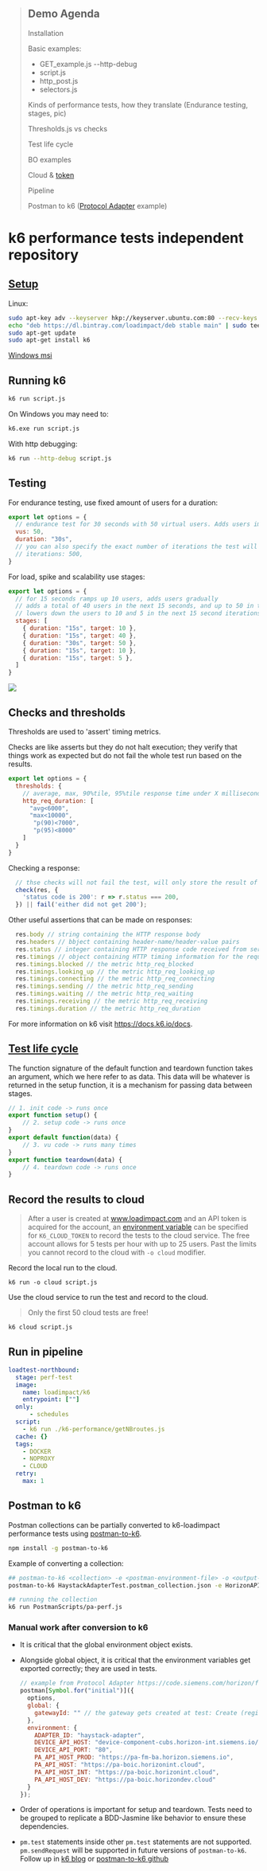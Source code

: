 > ## Demo Agenda
>Installation
>
>Basic examples:
>
>* GET_example.js
>	--http-debug
>* script.js
>* http_post.js
>* selectors.js
>
>Kinds of performance tests, how they translate (Endurance testing, stages, pic)
>
>Thresholds.js  vs checks
>
>Test life cycle
>
>BO examples
>
>Cloud & [token](https://app.loadimpact.com/account/token)
>
> Pipeline
> 
> Postman to k6 ([Protocol Adapter](https://code.siemens.com/horizon/facility-manager-ba/pa-haystack) example)


# k6 performance tests independent repository

## [Setup](https://docs.k6.io/docs/installation)
Linux:
```bash
sudo apt-key adv --keyserver hkp://keyserver.ubuntu.com:80 --recv-keys 379CE192D401AB61
echo "deb https://dl.bintray.com/loadimpact/deb stable main" | sudo tee -a /etc/apt/sources.list
sudo apt-get update
sudo apt-get install k6
```

[Windows msi](https://dl.bintray.com/loadimpact/windows/k6-latest-amd64.msi)

## Running k6

```bash
k6 run script.js
```

On Windows you may need to:
```bash
k6.exe run script.js
```

With http debugging:
```bash
k6 run --http-debug script.js
```

## Testing
For endurance testing, use fixed amount of users for a duration:
```javascript
export let options = {
  // endurance test for 30 seconds with 50 virtual users. Adds users immediately
  vus: 50,
  duration: "30s",
  // you can also specify the exact number of iterations the test will run
  // iterations: 500,
}
```
For load, spike and scalability use stages:
```javascript
export let options = {
  // for 15 seconds ramps up 10 users, adds users gradually
  // adds a total of 40 users in the next 15 seconds, and up to 50 in the next 30 seconds..
  // lowers down the users to 10 and 5 in the next 15 second iterations
  stages: [
    { duration: "15s", target: 10 },
    { duration: "15s", target: 40 },
    { duration: "30s", target: 50 },
    { duration: "15s", target: 10 },
    { duration: "15s", target: 5 },
  ]
}
```

![](./performanceTesting.jpg)

## Checks and thresholds
Thresholds are used to 'assert' timing metrics.

Checks are like asserts but they do not halt execution; they verify that things work as expected but do not fail the whole test run based on the results.


```javascript
export let options = {
  thresholds: {
    // average, max, 90%tile, 95%tile response time under X milliseconds. Failed assertions will fail the test
    http_req_duration: [
      "avg<6000",
      "max<10000",
       "p(90)<7000", 
       "p(95)<8000"
    ]
  }
}
```

Checking a response:
```javascript
  // thse checks will not fail the test, will only store the result of the assertion
  check(res, {
    'status code is 200': r => r.status === 200,
  }) || fail('either did not get 200');

```
Other useful assertions that can be made on responses:
```javascript
  res.body // string containing the HTTP response body
  res.headers // bbject containing header-name/header-value pairs
  res.status // integer containing HTTP response code received from server
  res.timings // object containing HTTP timing information for the request on ms
  res.timings.blocked // the metric http_req_blocked
  res.timings.looking_up // the metric http_req_looking_up
  res.timings.connecting // the metric http_req_connecting
  res.timings.sending // the metric http_req_sending
  res.timings.waiting // the metric http_req_waiting
  res.timings.receiving // the metric http_req_receiving
  res.timings.duration // the metric http_req_duration
```

For more information on k6 visit https://docs.k6.io/docs.

## [Test life cycle](https://docs.k6.io/docs/test-life-cycle)
The function signature of the default function and teardown function takes an argument, which we here refer to as data. This data will be whatever is returned in the setup function, it is a mechanism for passing data between stages.
```javascript
// 1. init code -> runs once
export function setup() {
    // 2. setup code -> runs once
}
export default function(data) {
    // 3. vu code -> runs many times 
}
export function teardown(data) {
    // 4. teardown code -> runs once
}
```

## Record the results to cloud
> After a user is created at www.loadimpact.com and an API token is acquired for the account, an [environment variable](https://docs.k6.io/docs/environment-variables) can be specified for `K6_CLOUD_TOKEN` to record the tests to the cloud service. The free account allows for 5 tests per hour with up to 25 users. Past the limits you cannot record to the cloud with `-o cloud` modifier.

Record the local run to the cloud.
```
k6 run -o cloud script.js
```
Use the cloud service to run the test and record to the cloud.
  > Only the first 50 cloud tests are free!
```
k6 cloud script.js
```

## Run in pipeline 

```yml
loadtest-northbound:
  stage: perf-test
  image:
    name: loadimpact/k6
    entrypoint: [""]
  only:
      - schedules
  script:
    - k6 run ./k6-performance/getNBroutes.js
  cache: {}
  tags:
    - DOCKER
    - NOPROXY
    - CLOUD
  retry:
    max: 1
```

## Postman to k6

Postman collections can be partially converted to k6-loadimpact performance tests using [postman-to-k6](https://github.com/loadimpact/postman-to-k6).

```bash
npm install -g postman-to-k6
```

Example of converting a collection:
```bash
## postman-to-k6 <collection> -e <postman-environment-file> -o <output-file>
postman-to-k6 HaystackAdapterTest.postman_collection.json -e HorizonAPI.postman_environment.json -o pa-perf.js

## running the collection
k6 run PostmanScripts/pa-perf.js
```

### Manual work after conversion to k6

* It is critical that the global environment object exists.

* Alongside global object, it is critical that the environment variables get exported correctly; they are used in tests.

  ```javascript
  // example from Protocol Adapter https://code.siemens.com/horizon/facility-manager-ba/pa-haystack
  postman[Symbol.for("initial")]({
    options,
    global: {
      gatewayId: "" // the gateway gets created at test: Create (register) a Gateway
    },
    environment: {
      ADAPTER_ID: "haystack-adapter",
      DEVICE_API_HOST: "device-component-cubs.horizon-int.siemens.io/",
      DEVICE_API_PORT: "80",
      PA_API_HOST_PROD: "https://pa-fm-ba.horizon.siemens.io",
      PA_API_HOST: "https://pa-boic.horizonint.cloud",
      PA_API_HOST_INT: "https://pa-boic.horizonint.cloud",
      PA_API_HOST_DEV: "https://pa-boic.horizondev.cloud"
    }
  });
  ```

* Order of operations is important for setup and teardown. Tests need to be grouped to replicate a BDD-Jasmine like behavior to ensure these dependencies.

* `pm.test` statements inside other `pm.test` statements are not supported. `pm.sendRequest` will be supported in future versions of `postman-to-k6`. Follow up in [k6 blog](https://blog.loadimpact.com/new-postman-to-k6-converter-tool-with-support-for-pre-request-and-test-scripts) or [postman-to-k6 github](https://github.com/loadimpact/postman-to-k6/issues/13)

